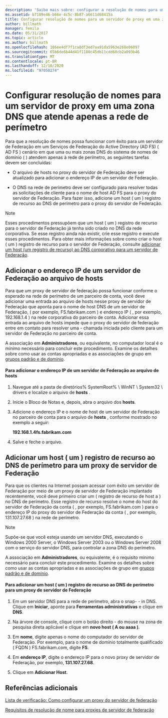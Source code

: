 ```yaml
---
description: 'Saiba mais sobre: configurar a resolução de nomes para um proxy de servidor de Federação em uma zona DNS que serve apenas para a rede de perímetro'
ms.assetid: b7109e46-b66e-4c5c-8b87-a6611d68415a
title: Configurar resolução de nomes para um servidor de proxy em uma zona DNS que atende apenas a rede de perímetro
author: billmath
manager: femila
ms.date: 05/31/2017
ms.topic: article
ms.author: billmath
ms.openlocfilehash: 186ee4df7f1ca8df3ed7aa91da5963e268e06097
ms.sourcegitcommit: 65b6de6b44d41f1180c45db11cdd60cb2a093b46
ms.translationtype: MT
ms.contentlocale: pt-BR
ms.lasthandoff: 12/10/2020
ms.locfileid: "97050274"
---
```

# <a name="configure-name-resolution-for-a-federation-server-proxy-in-a-dns-zone-that-serves-only-the-perimeter-network"></a>Configurar resolução de nomes para um servidor de proxy em uma zona DNS que atende apenas a rede de perímetro


Para que a resolução de nomes possa funcionar com êxito para um servidor de Federação em um Serviços de Federação do Active Directory (AD FS) \( AD FS \) cenário em que uma ou mais zonas DNS do sistema de nomes de domínio \( \) atendem apenas à rede de perímetro, as seguintes tarefas devem ser concluídas:

-   O arquivo de hosts no proxy do servidor de Federação deve ser atualizado para adicionar o endereço IP de um servidor de Federação.

-   O DNS na rede de perímetro deve ser configurado para resolver todas as solicitações de cliente para o nome de host AD FS para o proxy do servidor de Federação. Para fazer isso, adicione um host \( um \) registro de recurso ao DNS de perímetro para o proxy do servidor de Federação.

> [!NOTE]
> Esses procedimentos pressupõem que um host \( um \) registro de recurso para o servidor de Federação já tenha sido criado no DNS da rede corporativa. Se esse registro ainda não existir, crie esse registro e execute esses procedimentos. Para obter mais informações sobre como criar o host \( um \) registro de recurso para o servidor de Federação, consulte [adicionar um host &#40;um registro de recurso&#41; ao DNS corporativo para um servidor de Federação](Add-a-Host--A--Resource-Record-to-Corporate-DNS-for-a-Federation-Server.md).

## <a name="add-the-ip-address-of-a-federation-server-to-the-hosts-file"></a>Adicionar o endereço IP de um servidor de Federação ao arquivo de hosts
Para que um proxy de servidor de federação possa funcionar conforme o esperado na rede de perímetro de um parceiro de conta, você deve adicionar uma entrada ao arquivo de hosts nesse proxy de servidor de Federação que aponta para o nome de host DNS de um servidor de Federação, \( por exemplo, FS.fabrikam.com \) e endereço IP \( , por exemplo, 192.168.1.4 \) na rede corporativa do parceiro de conta. Adicionar essa entrada ao arquivo de hosts impede que o proxy do servidor de federação entre em contato para resolver uma \- chamada iniciada pelo cliente para um servidor de Federação no parceiro de conta.

A associação em **Administradores**, ou equivalente, no computador local é o mínimo necessário para concluir este procedimento.  Examine os detalhes sobre como usar as contas apropriadas e as associações de grupo em [grupos padrão e de domínio](https://go.microsoft.com/fwlink/?LinkId=83477).

#### <a name="to-add-the-ip-address-of-a-federation-server-to-the-hosts-file"></a>Para adicionar o endereço IP de um servidor de Federação ao arquivo de hosts

1.  Navegue até a pasta de diretórios% SystemRoot% \\ WinNT \\ System32 \\ drivers e localize o arquivo de **hosts** .

2.  Inicie o Bloco de Notas e, depois, abra o arquivo dos **hosts**.

3.  Adicione o endereço IP e o nome de host de um servidor de Federação no parceiro de conta para o arquivo de **hosts** , conforme mostrado no exemplo a seguir:

    **192.168.1.4fs.fabrikam.com**

4.  Salve e feche o arquivo.

## <a name="add-a-host-a-resource-record-to-perimeter-dns-for-a-federation-server-proxy"></a>Adicionar um host \( um \) registro de recurso ao DNS de perímetro para um proxy de servidor de Federação
Para que os clientes na Internet possam acessar com êxito um servidor de Federação por meio de um proxy de servidor de Federação implantado recentemente, você deve primeiro criar um \( registro de recurso de host a \) no DNS de perímetro. Esse registro de recurso resolve o nome do host do servidor de Federação da conta \( , por exemplo, FS.fabrikam.com \) para o endereço IP do proxy do servidor de Federação da conta \( , por exemplo, 131.107.27.68 \) na rede de perímetro.

> [!NOTE]
> Supõe-se que você esteja usando um servidor DNS, executando o Windows 2000 Server, o Windows Server 2003 ou o Windows Server 2008 com o serviço do servidor DNS, para controlar a zona DNS do perímetro.

A associação em **Administradores**, ou equivalente, é o requisito mínimo necessário para concluir este procedimento.  Examine os detalhes sobre como usar as contas apropriadas e as associações de grupo em [grupos padrão e de domínio](https://go.microsoft.com/fwlink/?LinkId=83477).

#### <a name="to-add-a-host-a-resource-record-to-perimeter-dns-for-a-federation-server-proxy"></a>Para adicionar um host \( um \) registro de recurso ao DNS de perímetro para um proxy de servidor de Federação

1.  Em um servidor DNS para a rede de perímetro, abra o snap- \- in DNS. Clique em **Iniciar**, aponte para **Ferramentas administrativas** e clique em **DNS**.

2.  Na árvore de console, clique com o botão direito \- do mouse na zona de pesquisa direta aplicável e clique em **novo host \( A ou aaaa \)**.

3.  Em **nome**, digite apenas o nome do computador do servidor de Federação. Por exemplo, para o nome de domínio totalmente qualificado \( FQDN \) FS.fabrikam.com, digite **FS**.

4.  Em **endereço IP**, digite o endereço IP para o novo proxy de servidor de Federação, por exemplo, **131.107.27.68**.

5.  Clique em **Adicionar Host**.

## <a name="additional-references"></a>Referências adicionais
[Lista de verificação: Como configurar um proxy do servidor de federação](Checklist--Setting-Up-a-Federation-Server-Proxy.md)

[Requisitos de resolução de nome para proxies de servidor de federação](/previous-versions/windows/it-pro/windows-server-2012-R2-and-2012/dd807055(v=ws.11))

